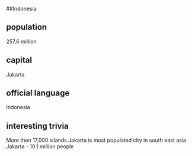 ##Indonesia
## population
 257.6 million

## capital
Jakarta
 
## official language
Indonesia

## interesting trivia
More then 17,000 islands
Jakarta is most populated city in south east asia
Jakarta - 10.1 million people


